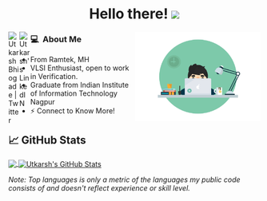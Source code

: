 
<h1 align="center">
  Hello there!
  <a href="#"><img src="https://media.giphy.com/media/CXzRJA18RJAtmpPNBC/giphy.gif" width="48"></a>
</h1>

<!-- # Hello, folks! <img src="https://github.com/utkarshb1/utkarshb1/blob/5d46f6da8b655f7a32d3ac0c3ab64d5cef3034b2/wave.gif" width="30px"> -->

<a href="https://twitter.com/UtkarshBhiogade">
  <img align="left" alt="Utkarsh Bhiogade | Twitter" width="22px" src="https://raw.githubusercontent.com/peterthehan/peterthehan/master/assets/twitter.svg" />
</a>
<a href="https://www.linkedin.com/in/utkarshbhiogade/">
  <img align="left" alt="Utkarsh's LinkedIN" width="22px" src="https://raw.githubusercontent.com/peterthehan/peterthehan/master/assets/linkedin.svg" />
</a>

<!-- ![](https://visitor-badge.glitch.me/badge?page_id=utkarshb1.utkarshb1) -->

<img align="right" alt="GIF" src="https://github.com/utkarshb1/utkarshb1/blob/f024330368fa75d7402c006ba29cf912c7e3635c/antnodeskdb.gif" width="250" height="180" />

### 💻 &nbsp;About Me 
  - From Ramtek, MH
  - VLSI Enthusiast, open to work in Verification.
  - Graduate from Indian Institute of Information Technology Nagpur
  - ⚡ Connect to Know More!



## &#x1f4c8; GitHub Stats
<!-- ![Utkarsh's Language stats](https://github-readme-stats-eight-theta.vercel.app/api/top-langs/?username=utkarshb1&layout=compact&langs_count=10&hide_border=true)
 -->

<a href="https://github.com/utkarshb1/utkarshb1">
  <img align="center" src="https://github-readme-stats.vercel.app/api/top-langs/?username=utkarshb1&hide=D,c,VHDL,java,html,tex&title_color=ffffff&text_color=c9cacc&icon_color=2bbc8a&bg_color=1d1f21&langs_count=3" />
</a>
<a href="https://github.com/utkarshb1/utkarshb1">
  <img align="center" src="https://github-readme-stats.vercel.app/api?username=utkarshb1&show_icons=true&line_height=27&count_private=true&title_color=ffffff&text_color=c9cacc&icon_color=2bbc8a&bg_color=1d1f21" alt="Utkarsh's GitHub Stats" />
</a>

*Note: Top languages is only a metric of the languages my public code consists of and doesn't reflect experience or skill level.*
